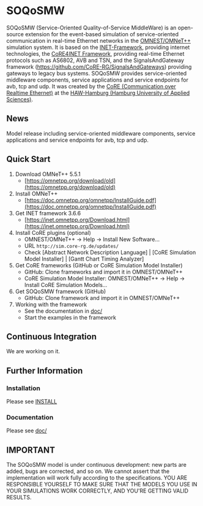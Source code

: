 # SOQoSMW
SOQoSMW (Service-Oriented Quality-of-Service MiddleWare) is an open-source extension for the event-based simulation of service-oriented communication in real-time Ethernet networks in the [OMNEST/OMNeT++](https://omnetpp.org/) simulation system. It is based on the [INET-Framework](https://inet.omnetpp.org/), providing internet technologies, the [CoRE4INET Framework](https://github.com/CoRE-RG/CoRE4INET), providing real-time Ethernet protocols such as AS6802, AVB and TSN, and the SignalsAndGateway framework (https://github.com/CoRE-RG/SignalsAndGateways) providing gateways to legacy bus systems.
SOQoSMW provides service-oriented middleware components, service applications and service endpoints for avb, tcp and udp. It was created by the [CoRE (Communication over Realtime Ethernet)](https://core-researchgroup.de/) at the [HAW-Hamburg (Hamburg University of Applied Sciences)](https://www.haw-hamburg.de/english.html).


## News
Model release including service-oriented middleware components, service applications and service endpoints for avb, tcp and udp. 


## Quick Start
1. Download OMNeT++ 5.5.1
    * [https://omnetpp.org/download/old](https://omnetpp.org/download/old)
2. Install OMNeT++
    * [https://doc.omnetpp.org/omnetpp/InstallGuide.pdf](https://doc.omnetpp.org/omnetpp/InstallGuide.pdf)
3. Get INET framework 3.6.6
    * [https://inet.omnetpp.org/Download.html](https://inet.omnetpp.org/Download.html)
4. Install CoRE plugins (optional)
    * OMNEST/OMNeT++ -> Help -> Install New Software...
    * URL `http://sim.core-rg.de/updates/`
    * Check [Abstract Network Description Language] | [CoRE Simulation Model Installer] | [Gantt Chart Timing Analyzer]
5. Get CoRE frameworks (GitHub or CoRE Simulation Model Installer)
    * GitHub: Clone frameworks and import it in OMNEST/OMNeT++
    * CoRE Simulation Model Installer: OMNEST/OMNeT++ -> Help -> Install CoRE Simulation Models...
6. Get SOQoSMW framework (GitHub)
	* GitHub: Clone framework and import it in OMNEST/OMNeT++
7. Working with the framework
    * See the documentation in [doc/](/doc)
    * Start the examples in the framework
    

## Continuous Integration
We are working on it.


## Further Information

### Installation
Please see [INSTALL](/INSTALL)

### Documentation
Please see [doc/](/doc)


## IMPORTANT
The SOQoSMW model is under continuous development: new parts are added, bugs are corrected, and so on. We cannot assert that the implementation will work fully according to the specifications. YOU ARE RESPONSIBLE YOURSELF TO MAKE SURE THAT THE MODELS YOU USE IN YOUR SIMULATIONS WORK CORRECTLY, AND YOU'RE GETTING VALID RESULTS.